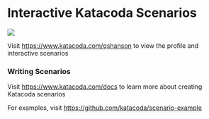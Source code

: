 # Interactive Katacoda Scenarios

[![](http://shields.katacoda.com/katacoda/qshanson/count.svg)](https://www.katacoda.com/qshanson "Get your profile on Katacoda.com")

Visit https://www.katacoda.com/qshanson to view the profile and interactive scenarios

### Writing Scenarios
Visit https://www.katacoda.com/docs to learn more about creating Katacoda scenarios

For examples, visit https://github.com/katacoda/scenario-example
